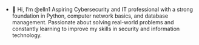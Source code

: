 - 👋 Hi, I’m @elln1
Aspiring Cybersecurity and IT professional with a strong foundation in Python, computer network basics, and database management. Passionate about solving real-world problems and constantly learning to improve my skills in security and information technology.

